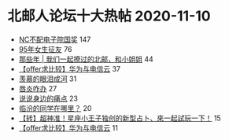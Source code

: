 # 北邮人论坛十大热帖 2020-11-10

- [NC不配电子院国奖](https://bbs.byr.cn/article/Picture/3269076) 147
- [95年女生征友](https://bbs.byr.cn/article/Friends/1976855) 76
- [那些年 | 我们一起撩过的北邮，和小姐姐](https://bbs.byr.cn/article/Talking/6240163) 44
- [【offer求比较】华为与电信云](https://bbs.byr.cn/article/Job/2111668) 37
- [羡慕的眼泪成河](https://bbs.byr.cn/article/Feeling/3159120) 31
- [唇炎咋办](https://bbs.byr.cn/article/Health/223044) 27
- [说说身边的痛点](https://bbs.byr.cn/article/Entrepreneurship/26803) 23
- [临汾的同学在哪里？](https://bbs.byr.cn/article/Shanxi/210724) 20
- [【转】超神准！星座小王子独创的新型占卜、來一起試玩一下！](https://bbs.byr.cn/article/Constellations/326533) 15
- [【offer求比较】华为与电信云](https://bbs.byr.cn/article/WorkLife/1155677) 11


